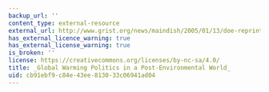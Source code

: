 ```yaml
---
backup_url: ''
content_type: external-resource
external_url: http://www.grist.org/news/maindish/2005/01/13/doe-reprint/
has_external_licence_warning: true
has_external_license_warning: true
is_broken: ''
license: https://creativecommons.org/licenses/by-nc-sa/4.0/
title: _Global Warming Politics in a Post-Environmental World_
uid: cb91ebf9-c84e-43ee-8130-33c06941ad04
---
```

